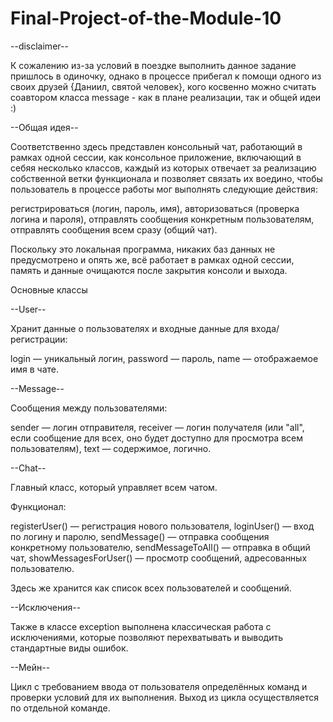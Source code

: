 # Final-Project-of-the-Module-10

--disclaimer--

К сожалению из-за условий в поездке выполнить данное задание пришлось в одиночку, однако в процессе прибегал к помощи одного из своих друзей {Даниил, святой человек}, кого косвенно можно считать соавтором класса message - как в плане реализации, так и общей идеи :) 

--Общая идея--

Соответственно здесь представлен консольный чат, работающий в рамках одной сессии, как консольное приложение, включающий в себяя несколько классов, каждый из которых отвечает за реализацию собственной ветки функционала и позволяет связать их воедино, чтобы пользователь в процессе работы мог выполнять следующие действия: 

регистрироваться (логин, пароль, имя),
авторизоваться (проверка логина и пароля),
отправлять сообщения конкретным пользователям,
отправлять сообщения всем сразу (общий чат).

Поскольку это локальная программа, никаких баз данных не предусмотрено и опять же, всё работает в рамках одной сессии, память и данные очищаются после закрытия консоли и выхода. 

Основные классы

--User--

Хранит данные о пользователях и входные данные для входа/регистрации:

login — уникальный логин,
password — пароль,
name — отображаемое имя в чате.

--Message--

Сообщения между пользователями:

sender — логин отправителя,
receiver — логин получателя (или "all", если сообщение для всех, оно будет доступно для просмотра всем пользователям),
text — содержимое, логично.

--Chat--

Главный класс, который управляет всем чатом.

Функционал:

registerUser() — регистрация нового пользователя,
loginUser() — вход по логину и паролю,
sendMessage() — отправка сообщения конкретному пользователю,
sendMessageToAll() — отправка в общий чат,
showMessagesForUser() — просмотр сообщений, адресованных пользователю.

Здесь же хранится как список всех пользователей и сообщений.

--Исключения--

Также в классе exception выполнена классическая работа с исключениями, которые позволяют перехватывать и выводить стандартные виды ошибок. 

--Мейн--

Цикл с требованием ввода от пользователя определённых команд и проверки условий для их выполнения. Выход из цикла осуществляется по отдельной команде. 
